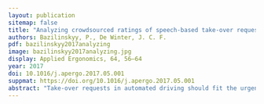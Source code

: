 ```yaml
---
layout: publication
sitemap: false
title: "Analyzing crowdsourced ratings of speech-based take-over requests for automated driving"
authors: Bazilinskyy, P., De Winter, J. C. F.
pdf: bazilinskyy2017analyzing
image: bazilinskyy2017analyzing.jpg
display: Applied Ergonomics, 64, 56–64
year: 2017
doi: 10.1016/j.apergo.2017.05.001
suppmat: https://doi.org/10.1016/j.apergo.2017.05.001
abstract: "Take-over requests in automated driving should fit the urgency of the traffic situation. The robustness of various published research findings on the valuations of speech-based warning messages is unclear. This research aimed to establish how people value speech-based take-over requests as a function of speech rate, background noise, spoken phrase, and speaker’s gender and emotional tone. By means of crowdsourcing, 2,669 participants from 95 countries listened to a random 10 out of 140 take-over requests, and rated each take-over request on urgency, commandingness, pleasantness, and ease of understanding. Our results replicate several published findings, in particular that an increase in speech rate results in a monotonic increase of perceived urgency and commandingness. The female voice was preferred over a male voice when there was a high level of background noise, a finding that contradicts the literature. Moreover, a take-over request spoken with Indian accent was found to be easier to understand by participants from India compared to participants from other countries. Our results replicate effects in the literature regarding speech-based warnings, and shed new light on effects regarding background noise, gender, and nationality. The results may have implications for the selection of appropriate take-over requests in automated driving. Additionally, our study demonstrates the promise of crowdsourcing for testing human factors and ergonomics theories with large sample sizes."
---
```

